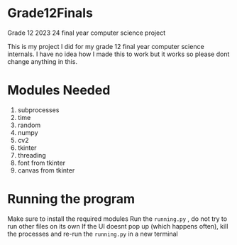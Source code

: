 
# Grade12Finals
Grade 12 2023 24 final year computer science project 

This is my project I did for my grade 12 final year computer science internals.
I have no idea how I made this to work but it works so please dont change anything in this.

# Modules Needed
1. subprocesses
2. time
3. random
4. numpy
5. cv2
6. tkinter
7. threading
8. font from tkinter
9. canvas from tkinter


# Running the program
Make sure to install the required modules
Run the `running.py` , do not try to run other files on its own
If the UI doesnt pop up (which happens often), kill the processes and re-run the `running.py` in a new terminal
